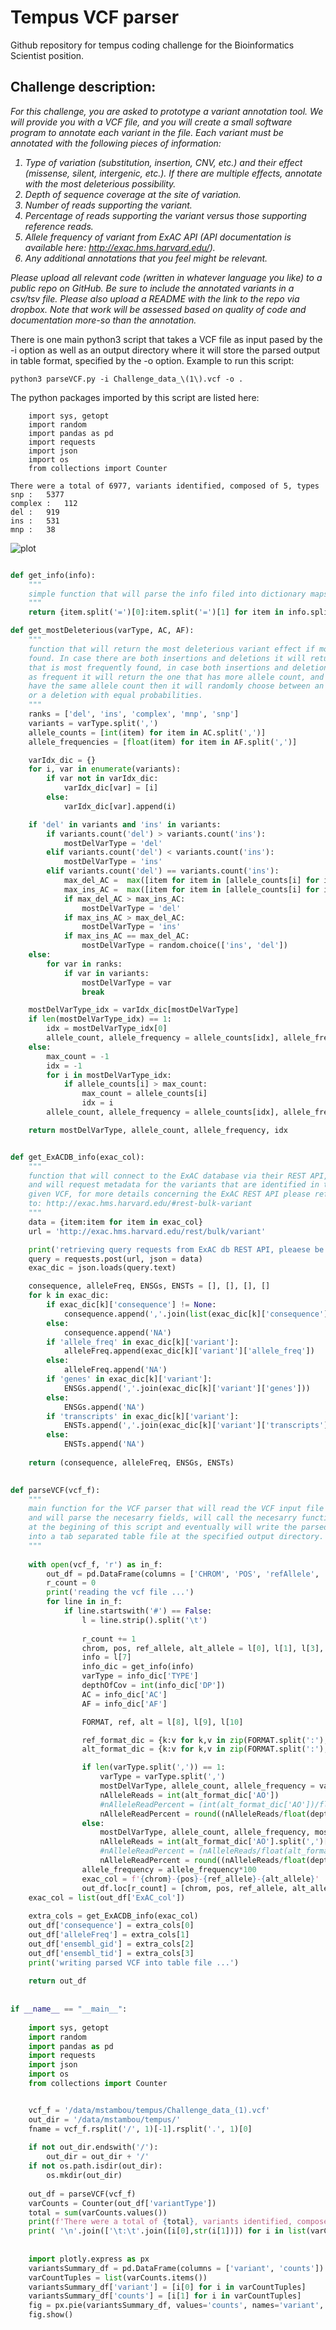 # Tempus VCF parser
Github repository for tempus coding challenge for the Bioinformatics Scientist position.

## Challenge description:

<em>
For this challenge, you are asked to prototype a variant annotation tool. We will provide you with a VCF file, and you will create a small software program to annotate each variant in the file. Each variant must be annotated with the following pieces of information: 
 
1. Type of variation (substitution, insertion, CNV, etc.) and their effect (missense, silent, intergenic, etc.). If there are multiple effects, annotate with the most deleterious possibility.
2. Depth of sequence coverage at the site of variation.
3. Number of reads supporting the variant.
4. Percentage of reads supporting the variant versus those supporting reference reads.
5. Allele frequency of variant from ExAC API (API documentation is available here: http://exac.hms.harvard.edu/).
6. Any additional annotations that you feel might be relevant.
 
Please upload all relevant code (written in whatever language you like) to a public repo on GitHub. Be sure to include the annotated variants in a csv/tsv file. Please also upload a README with the link to the repo via dropbox. Note that work will be assessed based on quality of code and documentation more-so than the annotation.
</em>

There is one main python3 script that takes a VCF file as input pased by the -i option as well as an output directory where it will store the parsed output in table format, specified by the -o option. Example to run this script:

```python3
python3 parseVCF.py -i Challenge_data_\(1\).vcf -o .
```

The python packages imported by this script are listed here:

```
    import sys, getopt
    import random
    import pandas as pd
    import requests
    import json
    import os
    from collections import Counter
```

    There were a total of 6977, variants identified, composed of 5, types
    snp	:	5377
    complex	:	112
    del	:	919
    ins	:	531
    mnp	:	38


    
![plot](variantComposition.png)


```python

def get_info(info):
    """
    simple function that will parse the info filed into dictionary maps
    """
    return {item.split('=')[0]:item.split('=')[1] for item in info.split(';')}

def get_mostDeleterious(varType, AC, AF):
    """
    function that will return the most deleterious variant effect if more than one is
    found. In case there are both insertions and deletions it will return the one 
    that is most frequently found, in case both insertions and deletions are mentioned
    as frequent it will return the one that has more allele count, and in case they 
    have the same allele count then it will randomly choose between an insertion
    or a deletion with equal probabilities.
    """        
    ranks = ['del', 'ins', 'complex', 'mnp', 'snp']
    variants = varType.split(',')
    allele_counts = [int(item) for item in AC.split(',')]
    allele_frequencies = [float(item) for item in AF.split(',')]

    varIdx_dic = {}
    for i, var in enumerate(variants):
        if var not in varIdx_dic:
            varIdx_dic[var] = [i]
        else:
            varIdx_dic[var].append(i)

    if 'del' in variants and 'ins' in variants:
        if variants.count('del') > variants.count('ins'):
            mostDelVarType = 'del'
        elif variants.count('del') < variants.count('ins'):
            mostDelVarType = 'ins'
        elif variants.count('del') == variants.count('ins'):
            max_del_AC =  max([item for item in [allele_counts[i] for i in varIdx_dic['del']] ])
            max_ins_AC =  max([item for item in [allele_counts[i] for i in varIdx_dic['del']] ])
            if max_del_AC > max_ins_AC:
                mostDelVarType = 'del'
            if max_ins_AC > max_del_AC:
                mostDelVarType = 'ins'
            if max_ins_AC == max_del_AC:
                mostDelVarType = random.choice(['ins', 'del'])
    else:
        for var in ranks:
            if var in variants:
                mostDelVarType = var
                break

    mostDelVarType_idx = varIdx_dic[mostDelVarType]
    if len(mostDelVarType_idx) == 1:
        idx = mostDelVarType_idx[0]
        allele_count, allele_frequency = allele_counts[idx], allele_frequencies[idx]
    else:
        max_count = -1
        idx = -1
        for i in mostDelVarType_idx:
            if allele_counts[i] > max_count:
                max_count = allele_counts[i]
                idx = i
        allele_count, allele_frequency = allele_counts[idx], allele_frequencies[idx]

    return mostDelVarType, allele_count, allele_frequency, idx


def get_ExACDB_info(exac_col):
    """
    function that will connect to the ExAC database via their REST API,
    and will request metadata for the variants that are identified in the 
    given VCF, for more details concerning the ExAC REST API please refer
    to: http://exac.hms.harvard.edu/#rest-bulk-variant
    """
    data = {item:item for item in exac_col}
    url = 'http://exac.hms.harvard.edu/rest/bulk/variant'

    print('retrieving query requests from ExAC db REST API, pleaese be patient ...')
    query = requests.post(url, json = data)
    exac_dic = json.loads(query.text)

    consequence, alleleFreq, ENSGs, ENSTs = [], [], [], []
    for k in exac_dic:
        if exac_dic[k]['consequence'] != None:
            consequence.append(','.join(list(exac_dic[k]['consequence'].keys())))        
        else:
            consequence.append('NA')        
        if 'allele_freq' in exac_dic[k]['variant']:
            alleleFreq.append(exac_dic[k]['variant']['allele_freq'])        
        else:
            alleleFreq.append('NA')        
        if 'genes' in exac_dic[k]['variant']:
            ENSGs.append(','.join(exac_dic[k]['variant']['genes']))        
        else:
            ENSGs.append('NA')    
        if 'transcripts' in exac_dic[k]['variant']:
            ENSTs.append(','.join(exac_dic[k]['variant']['transcripts']))        
        else:
            ENSTs.append('NA')
            
    return (consequence, alleleFreq, ENSGs, ENSTs)
    

def parseVCF(vcf_f):
    """
    main function for the VCF parser that will read the VCF input file line by line
    and will parse the necesarry fields, will call the necesarry functions predefined
    at the begining of this script and eventually will write the parsed VCF file 
    into a tab separated table file at the specified output directory.
    """
    
    with open(vcf_f, 'r') as in_f:
        out_df = pd.DataFrame(columns = ['CHROM', 'POS', 'refAllele', 'alternativeAllele', 'variantType', 'depthOfCoverage', 'nReadsVariant', 'variantReads_%', 'ExAC_col'])
        r_count = 0
        print('reading the vcf file ...')
        for line in in_f:
            if line.startswith('#') == False:
                l = line.strip().split('\t')
                
                r_count += 1
                chrom, pos, ref_allele, alt_allele = l[0], l[1], l[3], l[4]
                info = l[7]
                info_dic = get_info(info)
                varType = info_dic['TYPE']
                depthOfCov = int(info_dic['DP'])
                AC = info_dic['AC']
                AF = info_dic['AF']

                FORMAT, ref, alt = l[8], l[9], l[10]

                ref_format_dic = {k:v for k,v in zip(FORMAT.split(':'), ref.split(':'))}
                alt_format_dic = {k:v for k,v in zip(FORMAT.split(':'), alt.split(':'))}

                if len(varType.split(',')) == 1:
                    varType = varType.split(',')
                    mostDelVarType, allele_count, allele_frequency = varType[0], int(AC), float(AF)*100
                    nAlleleReads = int(alt_format_dic['AO'])
                    #nAlleleReadPercent = (int(alt_format_dic['AO'])/float(alt_format_dic['DP']))*100
                    nAlleleReadPercent = round((nAlleleReads/float(depthOfCov))*100, 3)
                else:
                    mostDelVarType, allele_count, allele_frequency, mostDelVarType_idx = get_mostDeleterious(varType, AC, AF)
                    nAlleleReads = int(alt_format_dic['AO'].split(',')[mostDelVarType_idx] )
                    #nAlleleReadPercent = (nAlleleReads/float(alt_format_dic['DP']))*100
                    nAlleleReadPercent = round((nAlleleReads/float(depthOfCov))*100, 3)
                allele_frequency = allele_frequency*100
                exac_col = f'{chrom}-{pos}-{ref_allele}-{alt_allele}'
                out_df.loc[r_count] = [chrom, pos, ref_allele, alt_allele, mostDelVarType, depthOfCov, nAlleleReads, nAlleleReadPercent, exac_col]
    exac_col = list(out_df['ExAC_col'])
    
    extra_cols = get_ExACDB_info(exac_col)
    out_df['consequence'] = extra_cols[0]
    out_df['alleleFreq'] = extra_cols[1]
    out_df['ensembl_gid'] = extra_cols[2]
    out_df['ensembl_tid'] = extra_cols[3]
    print('writing parsed VCF into table file ...')
    
    return out_df
    
    
if __name__ == "__main__":
    
    import sys, getopt
    import random
    import pandas as pd
    import requests
    import json
    import os
    from collections import Counter


    vcf_f = '/data/mstambou/tempus/Challenge_data_(1).vcf'
    out_dir = '/data/mstambou/tempus/'
    fname = vcf_f.rsplit('/', 1)[-1].rsplit('.', 1)[0]
    
    if not out_dir.endswith('/'):
        out_dir = out_dir + '/'
    if not os.path.isdir(out_dir):
        os.mkdir(out_dir)
        
    out_df = parseVCF(vcf_f)
    varCounts = Counter(out_df['variantType'])
    total = sum(varCounts.values())
    print(f'There were a total of {total}, variants identified, composed of {len(varCounts)}, types')
    print( '\n'.join(['\t:\t'.join([i[0],str(i[1])]) for i in list(varCounts.items()) ]) )
    
    
    import plotly.express as px
    variantsSummary_df = pd.DataFrame(columns = ['variant', 'counts'])
    varCountTuples = list(varCounts.items())
    variantsSummary_df['variant'] = [i[0] for i in varCountTuples]
    variantsSummary_df['counts'] = [i[1] for i in varCountTuples]
    fig = px.pie(variantsSummary_df, values='counts', names='variant', title=f'Summary of Variant compositions in the sample file {out_fname}')
    fig.show()
```

   
